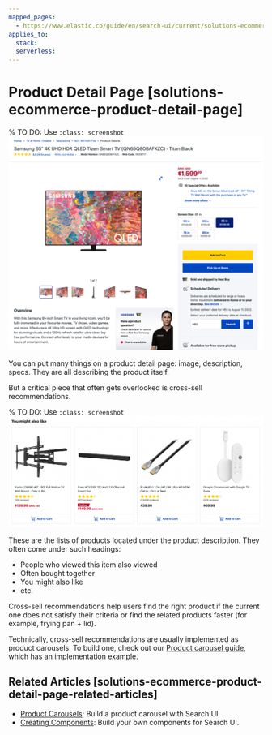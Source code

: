 ```yaml
---
mapped_pages:
  - https://www.elastic.co/guide/en/search-ui/current/solutions-ecommerce-product-detail-page.html
applies_to:
  stack:
  serverless:
---
```


# Product Detail Page [solutions-ecommerce-product-detail-page]

% TO DO: Use `:class: screenshot`
![Product detail page](images/product-detail-page.png)

You can put many things on a product detail page: image, description, specs. They are all describing the product itself.

But a critical piece that often gets overlooked is cross-sell recommendations.

% TO DO: Use `:class: screenshot`
![Cross-sell recommendations](images/cross-sell-recommendations.png)

These are the lists of products located under the product description. They often come under such headings:

- People who viewed this item also viewed
- Often bought together
- You might also like
- etc.

Cross-sell recommendations help users find the right product if the current one does not satisfy their criteria or find the related products faster (for example, frying pan + lid).

Technically, cross-sell recommendations are usually implemented as product carousels. To build one, check out our [Product carousel guide](/reference/solutions-ecommerce-carousel.md), which has an implementation example.

## Related Articles [solutions-ecommerce-product-detail-page-related-articles]

- [Product Carousels](/reference/solutions-ecommerce-carousel.md): Build a product carousel with Search UI.
- [Creating Components](/reference/guides-creating-own-components.md): Build your own components for Search UI.
